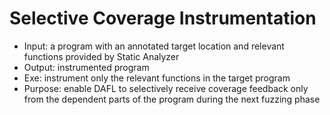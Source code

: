 # Selective Coverage Instrumentation

* Input: a program with an annotated target location and relevant functions provided by Static Analyzer
* Output: instrumented program
* Exe: instrument only the relevant functions in the target program
* Purpose: enable DAFL to selectively receive coverage feedback only from the dependent parts of the program during the next fuzzing phase
